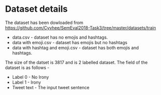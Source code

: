 # Dataset details
The dataset has been dowloaded from https://github.com/Cyvhee/SemEval2018-Task3/tree/master/datasets/train 
* data.csv - dataset has no emojis and hashtags.
* data with emoji.csv - dataset has emojis but no hashtags
* data with hashtag and emoji.csv - dataset has both emojis and hashtags.

The size of the datset is 3817 and is 2 labelled dataset.
The field of the dataset is as follows -
* Label 0 - No Irony
* Label 1 - Irony
* Tweet text - The input tweet sentence
